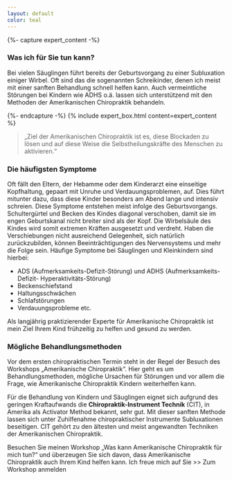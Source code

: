 ```yaml
---
layout: default
color: teal
---
```


{%- capture expert_content -%}

### Was ich für Sie tun kann?

Bei vielen Säuglingen führt bereits der Geburtsvorgang zu einer Subluxation einiger Wirbel. Oft sind das die sogenannten Schreikinder, denen ich meist mit einer sanften Behandlung schnell helfen kann. Auch vermeintliche Störungen bei Kindern wie ADHS o.ä. lassen sich unterstützend mit den Methoden der Amerikanischen Chiropraktik behandeln.

{%- endcapture -%}
{% include expert_box.html content=expert_content %}

> „Ziel der Amerikanischen Chiropraktik ist es, diese Blockaden zu lösen und auf diese Weise die Selbstheilungskräfte des Menschen zu aktivieren.“

### Die häufigsten Symptome

Oft fällt den Eltern, der Hebamme oder dem Kinderarzt eine einseitige Kopfhaltung, gepaart mit Unruhe und Verdauungsproblemen, auf. Dies führt mitunter dazu, dass diese Kinder besonders am Abend lange und intensiv schreien. Diese Symptome entstehen meist infolge des Geburtsvorgangs. Schultergürtel und Becken des Kindes diagonal verschoben, damit sie im engen Geburtskanal nicht breiter sind als der Kopf. Die Wirbelsäule des Kindes wird somit extremen Kräften ausgesetzt und verdreht. Haben die Verschiebungen nicht ausreichend Gelegenheit, sich natürlich zurückzubilden, können Beeinträchtigungen des Nervensystems und mehr die Folge sein. Häufige Symptome bei Säuglingen und Kleinkindern sind hierbei:

- ADS (Aufmerksamkeits-Defizit-Störung) und ADHS (Aufmerksamkeits-Defizit- Hyperaktivitäts-Störung)
- Beckenschiefstand
- Haltungsschwächen
- Schlafstörungen
- Verdauungsprobleme etc.

Als langjährig praktizierender Experte für Amerikanische Chiropraktik ist mein Ziel Ihrem Kind frühzeitig zu helfen und gesund zu werden.

### Mögliche Behandlungsmethoden

Vor dem ersten chiropraktischen Termin steht in der Regel der Besuch des Workshops „Amerikanische Chiropraktik“. Hier geht es um Behandlungsmethoden, mögliche Ursachen für Störungen und vor allem die Frage, wie Amerikanische Chiropraktik Kindern weiterhelfen kann.

Für die Behandlung von Kindern und Säuglingen eignet sich aufgrund des geringen Kraftaufwands die **Chiropraktik-Instrument Technik** (CIT), in Amerika als Activator Method bekannt, sehr gut. Mit dieser sanften Methode lassen sich unter Zuhilfenahme chiropraktischer Instrumente Subluxationen beseitigen. CIT gehört zu den ältesten und meist angewandten Techniken der Amerikanischen Chiropraktik.

Besuchen Sie meinen Workshop „Was kann Amerikanische Chiropraktik für mich tun?“ und überzeugen Sie sich davon, dass Amerikanische Chiropraktik auch Ihrem Kind helfen kann. Ich freue mich auf Sie >> Zum Workshop anmelden
